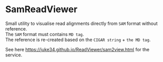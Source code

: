 # SamReadViewer
Small utility to visualise read alignments directly from `SAM` format without reference.  
The `SAM` format must contains `MD tag`.  
The reference is re-created based on the `CIGAR string` + `the MD tag`.

See here https://juke34.github.io/ReadViewer/sam2view.html for the service.

